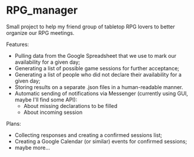 # RPG_manager
Small project to help my friend group of tabletop RPG lovers to better organize our RPG meetings.

Features:
- Pulling data from the Google Spreadsheet that we use to mark our availability for a given day;
- Generating a list of possible game sessions for further acceptance;
- Generating a list of people who did not declare their availability for a given day;
- Storing results on a separate .json files in a human-readable manner.
- Automatic sending of notifications via Messenger (currently using GUI, maybe I'll find some API):
   * About missing declarations to be filled
   * About incoming session

Plans:
- Collecting responses and creating a confirmed sessions list;
- Creating a Google Calendar (or similar) events for confirmed sessions;
- maybe more...
